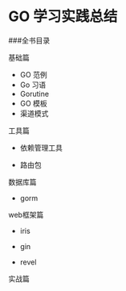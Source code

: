 # GO 学习实践总结

###全书目录

基础篇

- GO 范例
- Go 习语
- Gorutine
- GO 模板
- 渠道模式

工具篇

- 依赖管理工具

- 路由包


数据库篇

- gorm


web框架篇

- iris

- gin

- revel

实战篇


